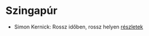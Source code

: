 # Szingapúr

- Simon Kernick: Rossz időben, rossz helyen [részletek](../_details/Simon%20Kernick.md#id_1006)
